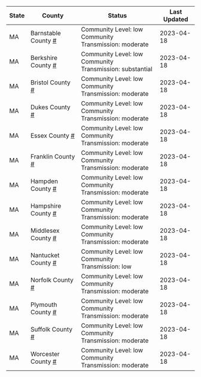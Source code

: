 State | County | Status | Last Updated
--- | --- | --- | --- 
MA | Barnstable County <a href="#barnstable_county">#</a> | <a name="barnstable_county"></a>Community Level: low<br/>Community Transmission: moderate | 2023-04-18
MA | Berkshire County <a href="#berkshire_county">#</a> | <a name="berkshire_county"></a>Community Level: low<br/>Community Transmission: substantial | 2023-04-18
MA | Bristol County <a href="#bristol_county">#</a> | <a name="bristol_county"></a>Community Level: low<br/>Community Transmission: moderate | 2023-04-18
MA | Dukes County <a href="#dukes_county">#</a> | <a name="dukes_county"></a>Community Level: low<br/>Community Transmission: moderate | 2023-04-18
MA | Essex County <a href="#essex_county">#</a> | <a name="essex_county"></a>Community Level: low<br/>Community Transmission: moderate | 2023-04-18
MA | Franklin County <a href="#franklin_county">#</a> | <a name="franklin_county"></a>Community Level: low<br/>Community Transmission: moderate | 2023-04-18
MA | Hampden County <a href="#hampden_county">#</a> | <a name="hampden_county"></a>Community Level: low<br/>Community Transmission: moderate | 2023-04-18
MA | Hampshire County <a href="#hampshire_county">#</a> | <a name="hampshire_county"></a>Community Level: low<br/>Community Transmission: moderate | 2023-04-18
MA | Middlesex County <a href="#middlesex_county">#</a> | <a name="middlesex_county"></a>Community Level: low<br/>Community Transmission: moderate | 2023-04-18
MA | Nantucket County <a href="#nantucket_county">#</a> | <a name="nantucket_county"></a>Community Level: low<br/>Community Transmission: low | 2023-04-18
MA | Norfolk County <a href="#norfolk_county">#</a> | <a name="norfolk_county"></a>Community Level: low<br/>Community Transmission: moderate | 2023-04-18
MA | Plymouth County <a href="#plymouth_county">#</a> | <a name="plymouth_county"></a>Community Level: low<br/>Community Transmission: moderate | 2023-04-18
MA | Suffolk County <a href="#suffolk_county">#</a> | <a name="suffolk_county"></a>Community Level: low<br/>Community Transmission: moderate | 2023-04-18
MA | Worcester County <a href="#worcester_county">#</a> | <a name="worcester_county"></a>Community Level: low<br/>Community Transmission: moderate | 2023-04-18
